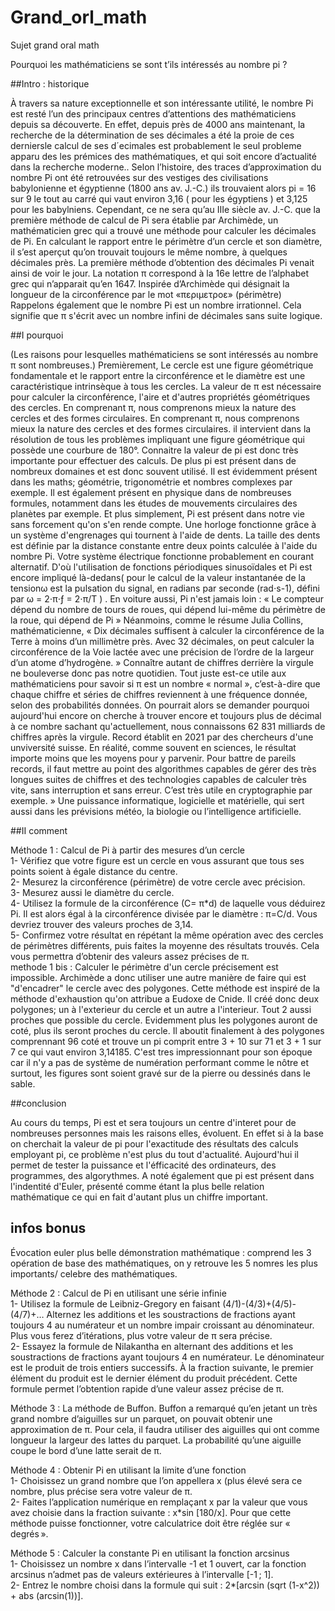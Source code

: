 # Grand_orl_math

Sujet grand oral math

Pourquoi les mathématiciens se sont t’ils intéressés au nombre pi ?

##Intro : historique 

À travers sa nature exceptionnelle et son intéressante utilité, le nombre Pi est resté l’un des principaux centres d’attentions des mathématiciens depuis sa découverte. En effet, depuis près de 4000 ans maintenant, la recherche de la détermination de ses décimales a été la proie de ces derniersle calcul de ses d´ecimales est probablement le seul probleme apparu des les prémices des mathématiques, et qui soit encore d’actualité dans la recherche moderne.. Selon l’histoire, des traces d’approximation du nombre Pi ont été retrouvées sur des vestiges des civilisations babylonienne et égyptienne (1800 ans av. J.-C.) ils trouvaient alors pi = 16 sur 9 le tout au carré qui vaut environ 3,16 ( pour les égyptiens ) et 3,125 pour les babylniens. Cependant, ce ne sera qu’au IIIe siècle av. J.-C. que la première méthode de calcul de Pi sera établie par Archimède, un mathématicien grec qui a trouvé une méthode pour calculer les décimales de Pi. En calculant le rapport entre le périmètre d’un cercle et son diamètre, il s’est aperçut qu’on trouvait toujours le même nombre, à quelques décimales près. La première méthode d’obtention des décimales Pi venait ainsi de voir le jour. La notation π correspond à la 16e lettre de l’alphabet grec qui n’apparait qu’en 1647. Inspirée d’Archimède qui désignait la longueur de la circonférence par le mot «περιμετροε» (périmètre) Rappelons également que le nombre Pi est un nombre irrationnel. Cela signifie que π s'écrit avec un nombre infini de décimales sans suite logique.

##I pourquoi 

(Les raisons pour lesquelles mathématiciens se sont intéressés au nombre π sont nombreuses.) Premièrement, Le cercle est une figure géométrique fondamentale et le rapport entre la circonférence et le diamètre est une caractéristique intrinsèque à tous les cercles. La valeur de π est nécessaire pour calculer la circonférence, l'aire et d'autres propriétés géométriques des cercles. En comprenant π, nous comprenons mieux la nature des cercles et des formes circulaires. En comprenant π, nous comprenons mieux la nature des cercles et des formes circulaires. il intervient dans la résolution de tous les problèmes impliquant une figure géométrique qui possède une courbure de 180°.
Connaitre la valeur de pi est donc très importante pour effectuer des calculs. 
De plus pi est présent dans de nombreux domaines et est donc souvent utilisé. Il est évidemment présent dans les maths; géométrie, trigonométrie et nombres complexes par exemple. Il est également présent en physique dans de nombreuses formules, notamment dans les études de mouvements circulaires des planètes par exemple. Et plus simplement, Pi est présent dans notre vie sans forcement qu'on s'en rende compte. Une horloge fonctionne grâce à un système d'engrenages qui tournent à l'aide de dents. La taille des dents est définie par la distance constante entre deux points calculée à l'aide du nombre Pi. Votre système électrique fonctionne probablement en courant alternatif. D'où l'utilisation de fonctions périodiques sinusoïdales et Pi est encore impliqué là-dedans( pour le calcul de la valeur instantanée de la tensionω est la pulsation du signal, en radians par seconde (rad⋅s-1), défini par ω = 2⋅π⋅ƒ = 2⋅π/T ) . En voiture aussi, Pi n'est jamais loin : « Le compteur dépend du nombre de tours de roues, qui dépend lui-même du périmètre de la roue, qui dépend de Pi »
Néanmoins, comme le résume Julia Collins, mathématicienne, « Dix décimales suffisent à calculer la circonférence de la Terre à moins d’un millimètre près. Avec 32 décimales, on peut calculer la circonférence de la Voie lactée avec une précision de l’ordre de la largeur d’un atome d’hydrogène. »
Connaître autant de chiffres derrière la virgule ne bouleverse donc pas notre quotidien. Tout juste est-ce utile aux mathématiciens pour savoir si π est un nombre « normal », c’est-à-dire que chaque chiffre et séries de chiffres reviennent à une fréquence donnée, selon des probabilités données. On pourrait alors se demander pourquoi aujourd'hui encore on cherche à trouver encore et toujours plus de décimal à ce nombre sachant qu'actuellement, nous connaissons 62 831 milliards de chiffres après la virgule. Record établit en 2021 par des chercheurs d'une unviversité suisse.
En réalité, comme souvent en sciences, le résultat importe moins que les moyens pour y parvenir. Pour battre de pareils records, il faut mettre au point des algorithmes capables de gérer des très longues suites de chiffres et des technologies capables de calculer très vite, sans interruption et sans erreur. C’est très utile en cryptographie par exemple. » Une puissance informatique, logicielle et matérielle, qui sert aussi dans les prévisions météo, la biologie ou l’intelligence artificielle.

##II comment 

Méthode 1 : Calcul de Pi à partir des mesures d’un cercle <br>
1- Vérifiez que votre figure est un cercle en vous assurant que tous ses points soient à égale distance du centre. <br>
2- Mesurez la circonférence (périmètre) de votre cercle avec précision.<br>
3- Mesurez aussi le diamètre du cercle.<br>
4- Utilisez la formule de la circonférence (C= π*d) de laquelle vous déduirez Pi. Il est alors égal à la circonférence divisée par le diamètre : π=C/d. Vous devriez trouver des valeurs proches de 3,14.<br>
5- Confirmez votre résultat en répétant la même opération avec des cercles de périmètres différents, puis faites la moyenne des résultats trouvés. Cela vous permettra d’obtenir des valeurs assez précises de π.<br>
methode 1 bis : Calculer le périmètre d'un cercle précisement est impossible. Archimède a donc utiliser une autre manière de faire qui est "d'encadrer" le cercle avec des polygones. Cette méthode est inspiré de la méthode d'exhaustion qu'on attribue a Eudoxe de Cnide. Il créé donc deux polygones; un à l'exterieur du cercle et un autre a l'interieur. Tout 2 aussi proches que possible du cercle. Evidemment plus les polygones auront de coté, plus ils seront proches du cercle. Il aboutit finalement à des polygones comprennant 96 coté et trouve un pi comprit entre 3 + 10 sur 71 et 3 + 1 sur 7 ce qui vaut environ 3,14185. C'est tres impressionnant pour son époque car il n'y a pas de système de numération performant comme le nôtre et surtout, les figures sont soient gravé sur de la pierre ou dessinés dans le sable.

##conclusion

Au cours du temps, Pi est et sera toujours un centre d'interet pour de nombreuses personnes mais les raisons elles, évoluent. En effet si à la base on cherchait la valeur de pi pour l'exactitude des résultats des calculs employant pi, ce problème n'est plus du tout d'actualité. Aujourd'hui il permet de tester la puissance et l'éfficacité des ordinateurs, des programmes, des algorythmes. A noté également que pi est présent dans l'indentité d'Euler, présenté comme étant la plus belle relation mathématique ce qui en fait d'autant plus un chiffre important.

## infos bonus

Évocation euler 
plus belle démonstration mathématique : comprend les 3 opération de base des mathématiques, on y retrouve les 5 nomres les plus importants/ celebre des mathématiques.

Méthode 2 : Calcul de Pi en utilisant une série infinie<br>
1- Utilisez la formule de Leibniz-Gregory en faisant (4/1)-(4/3)+(4/5)-(4/7)+… Alternez les additions et les soustractions de fractions ayant toujours 4 au numérateur et un nombre impair croissant au dénominateur. Plus vous ferez d’itérations, plus votre valeur de π sera précise.<br>
2- Essayez la formule de Nilakantha en alternant des additions et les soustractions de fractions ayant toujours 4 en numérateur. Le dénominateur est le produit de trois entiers successifs. À la fraction suivante, le premier élément du produit est le dernier élément du produit précédent. Cette formule permet l’obtention rapide d’une valeur assez précise de π.

Méthode 3 : La méthode de Buffon. Buffon a remarqué qu’en jetant un très grand nombre d’aiguilles sur un parquet, on pouvait obtenir une approximation de π. Pour cela, il faudra utiliser des aiguilles qui ont comme longueur la largeur des lattes du parquet. La probabilité qu’une aiguille coupe le bord d’une latte serait de π.

Méthode 4 : Obtenir Pi en utilisant la limite d’une fonction<br>
1- Choisissez un grand nombre que l’on appellera x (plus élevé sera ce nombre, plus précise sera votre valeur de π.<br>
2- Faites l’application numérique en remplaçant x par la valeur que vous avez choisie dans la fraction suivante : x*sin [180/x]. Pour que cette méthode puisse fonctionner, votre calculatrice doit être réglée sur « degrés ».

Méthode 5 : Calculer la constante Pi en utilisant la fonction arcsinus<br>
1- Choisissez un nombre x dans l’intervalle -1 et 1 ouvert, car la fonction arcsinus n’admet pas de valeurs extérieures à l’intervalle [-1 ; 1].<br>
2- Entrez le nombre choisi dans la formule qui suit : 2*[arcsin (sqrt (1-x^2)) + abs (arcsin(1))].


